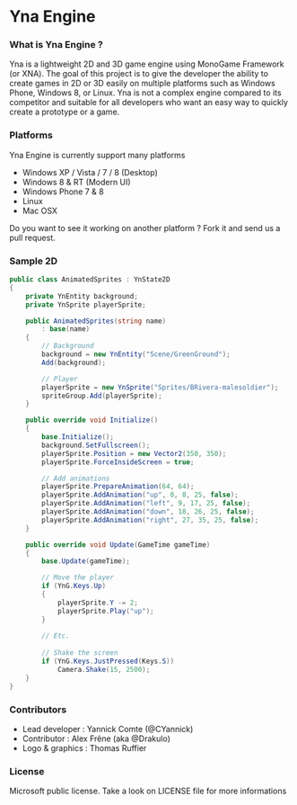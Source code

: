 Yna Engine
==========

### What is Yna Engine ?

Yna is a lightweight 2D and 3D game engine using MonoGame Framework (or XNA). The goal of this project is to give the developer the ability to create games in 2D or 3D easily on multiple platforms such as Windows Phone, Windows 8, or Linux. Yna is not a complex engine compared to its competitor and suitable for all developers who want an easy way to quickly create a prototype or a game.

### Platforms

Yna Engine is currently support many platforms
* Windows XP / Vista / 7 / 8 (Desktop)
* Windows 8 & RT (Modern UI)
* Windows Phone 7 & 8
* Linux
* Mac OSX

Do you want to see it working on another platform ? Fork it and send us a pull request.

### Sample 2D

```C#
public class AnimatedSprites : YnState2D
{
	private YnEntity background;
	private YnSprite playerSprite;

	public AnimatedSprites(string name)
		: base(name)
	{
		// Background
		background = new YnEntity("Scene/GreenGround");
		Add(background);

		// Player
		playerSprite = new YnSprite("Sprites/BRivera-malesoldier");
		spriteGroup.Add(playerSprite);
	}

	public override void Initialize()
	{
		base.Initialize();
		background.SetFullscreen();
		playerSprite.Position = new Vector2(350, 350);
		playerSprite.ForceInsideScreen = true;

		// Add animations
		playerSprite.PrepareAnimation(64, 64);
		playerSprite.AddAnimation("up", 0, 8, 25, false);
		playerSprite.AddAnimation("left", 9, 17, 25, false);
		playerSprite.AddAnimation("down", 18, 26, 25, false);
		playerSprite.AddAnimation("right", 27, 35, 25, false);
	}

	public override void Update(GameTime gameTime)
	{
		base.Update(gameTime);

		// Move the player
		if (YnG.Keys.Up)
		{
			playerSprite.Y -= 2;
			playerSprite.Play("up");
		}
		
		// Etc.
		
		// Shake the screen
		if (YnG.Keys.JustPressed(Keys.S))
			Camera.Shake(15, 2500);
	}
}
```

### Contributors
* Lead developer : Yannick Comte (@CYannick)
* Contributor : Alex Frêne (aka @Drakulo)
* Logo & graphics : Thomas Ruffier

### License
Microsoft public license. Take a look on LICENSE file for more informations